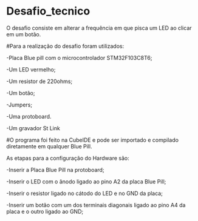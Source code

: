 # Desafio_tecnico
 O desafio consiste em alterar a frequência em que pisca um LED ao clicar em um botão.
 
 #Para a realização do desafio foram utilizados:
 
 -Placa Blue pill com o microcontrolador STM32F103C8T6;
 
 -Um LED vermelho;
 
 -Um resistor de 220ohms;
 
 -Um botão;
 
 -Jumpers;
 
 -Uma protoboard.
 
 -Um gravador St Link


 #O programa foi feito na CubeIDE e pode ser importado e compilado diretamente em qualquer Blue Pill.

 As etapas para a configuração do Hardware são:
 
 -Inserir a Placa Blue Pill na protoboard;
 
 -Inserir o LED com o ânodo ligado ao pino A2 da placa Blue Pill;
 
 -Inserir o resistor ligado no cátodo do LED e no GND da placa;
 
 -Inserir um botão com um dos terminais diagonais ligado ao pino A4 da placa e o outro ligado ao GND;


 
